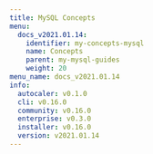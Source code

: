 ```yaml
---
title: MySQL Concepts
menu:
  docs_v2021.01.14:
    identifier: my-concepts-mysql
    name: Concepts
    parent: my-mysql-guides
    weight: 20
menu_name: docs_v2021.01.14
info:
  autocaler: v0.1.0
  cli: v0.16.0
  community: v0.16.0
  enterprise: v0.3.0
  installer: v0.16.0
  version: v2021.01.14
---
```


